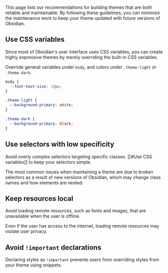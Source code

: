 This page lists our recommendations for building themes that are both reliable and maintainable. By following these guidelines, you can minimize the maintenance work to keep your theme updated with future versions of Obsidian.

## Use CSS variables

Since most of Obsidian's user interface uses CSS variables, you can create highly expressive themes by merely overriding the built-in CSS variables.

Override general variables under `body`, and colors under `.theme-light` or `.theme-dark`.

```css
body {
  --font-text-size: 18px;
}

.theme-light {
  --background-primary: white;
}

.theme-dark {
  --background-primary: black;
}
```

## Use selectors with low specificity

Avoid overly complex selectors targeting specific classes. [[#Use CSS variables]] to keep your selectors simple.

The most common issues when maintaining a theme are due to broken selectors as a result of new versions of Obsidian, which may change class names and how elements are nested.

## Keep resources local

Avoid loading remote resources, such as fonts and images, that are unavailable when the user is offline.

Even if the user has access to the internet, loading remote resources may violate user privacy.

## Avoid `!important` declarations

Declaring styles as `!important` prevents users from overriding styles from your theme using snippets.

